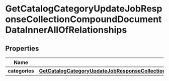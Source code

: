
# GetCatalogCategoryUpdateJobResponseCollectionCompoundDocumentDataInnerAllOfRelationships

## Properties
| Name | Type | Description | Notes |
| ------------ | ------------- | ------------- | ------------- |
| **categories** | [**GetCatalogCategoryUpdateJobResponseCollectionCompoundDocumentDataInnerAllOfRelationshipsCategories**](GetCatalogCategoryUpdateJobResponseCollectionCompoundDocumentDataInnerAllOfRelationshipsCategories.md) |  |  [optional] |



